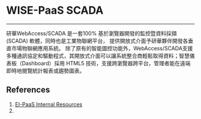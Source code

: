 # WISE-PaaS SCADA

---

研華WebAccess/SCADA 是一套100% 基於瀏覽器開發的監控暨資料採擷\(SCADA\) 軟體，同時也是工業物聯網平台， 提供開放式介面予研華夥伴開發各垂直市場物聯網應用系統。 除了原有的智能圖控功能外，WebAccess/SCADA支援多種通訊協定和驅動程式，其開放式介面可以讓系統整合商輕鬆取得資料；智慧儀表板（Dashboard）採用 HTML5 技術，支援跨瀏覽器跨平台，管理者能在遠端即時地閱覽統計報表或趨勢圖表。



## References

1. [EI-PaaS Internal Resources](https://drive.google.com/drive/folders/0B86EGW1klRZDOV9MRXF0cmNONTg)
2. 


